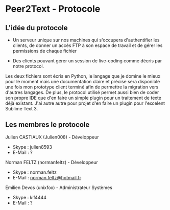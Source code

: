 # Peer2Text - Protocole #

## L'idée du protocole ##

* Un serveur unique sur nos machines qui s'occupera d'authentifier les clients, de donner un accès FTP à son espace de travail et de gérer les permissions de chaque fichier

* Des clients pouvant gérer un session de live-coding comme décris par notre protocol.

Les deux fichiers sont écris en Python, le langage que je domine le mieux pour le moment mais une documentation claire et précise sera disponible une fois mon prototype client terminé afin de permettre la migration vers d'autres langages. De plus, le protocol utilisé permet aussi bien de coder son propre IDE que d'en faire un simple plugin pour un traitement de texte déjà existant. J'ai autre autre pour projet d'en faire un plugin pour l'excelent Sublime Text 3.

## Les membres le protocole ##

Julien CASTIAUX (Julien008) - Développeur

* Skype : julien8593
* E-Mail : ?

Norman FELTZ (normanfeltz) - Développeur

* Skype : norman.feltz
* E-Mail : norman.feltz@hotmail.fr

Emilien Devos (unixfox) - Administrateur Systèmes

* Skype : kif4444
* E-Mail : ?